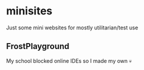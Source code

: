 # minisites
Just some mini websites for mostly utilitarian/test use
## FrostPlayground
My school blocked online IDEs so I made my own 💀
